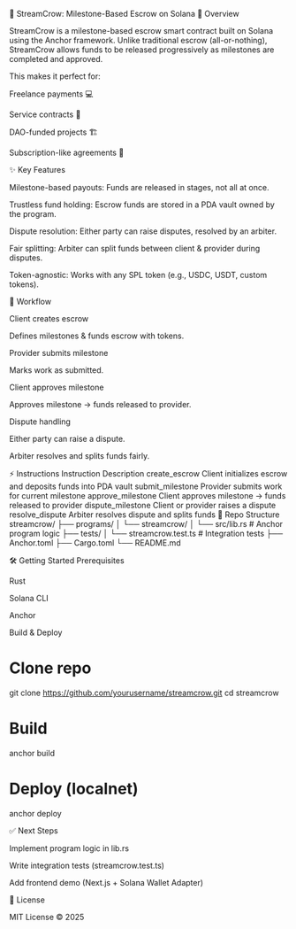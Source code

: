 📜 StreamCrow: Milestone-Based Escrow on Solana
🚀 Overview

StreamCrow is a milestone-based escrow smart contract built on Solana using the Anchor framework.
Unlike traditional escrow (all-or-nothing), StreamCrow allows funds to be released progressively as milestones are completed and approved.

This makes it perfect for:

Freelance payments 💻

Service contracts 📑

DAO-funded projects 🏗️

Subscription-like agreements 🔁

✨ Key Features

Milestone-based payouts: Funds are released in stages, not all at once.

Trustless fund holding: Escrow funds are stored in a PDA vault owned by the program.

Dispute resolution: Either party can raise disputes, resolved by an arbiter.

Fair splitting: Arbiter can split funds between client & provider during disputes.

Token-agnostic: Works with any SPL token (e.g., USDC, USDT, custom tokens).

🧩 Workflow

Client creates escrow

Defines milestones & funds escrow with tokens.

Provider submits milestone

Marks work as submitted.

Client approves milestone

Approves milestone → funds released to provider.

Dispute handling

Either party can raise a dispute.

Arbiter resolves and splits funds fairly.

⚡ Instructions
Instruction	Description
create_escrow	Client initializes escrow and deposits funds into PDA vault
submit_milestone	Provider submits work for current milestone
approve_milestone	Client approves milestone → funds released to provider
dispute_milestone	Client or provider raises a dispute
resolve_dispute	Arbiter resolves dispute and splits funds
📂 Repo Structure
streamcrow/
├── programs/
│   └── streamcrow/
│       └── src/lib.rs        # Anchor program logic
├── tests/
│   └── streamcrow.test.ts    # Integration tests
├── Anchor.toml
├── Cargo.toml
└── README.md

🛠️ Getting Started
Prerequisites

Rust

Solana CLI

Anchor

Build & Deploy
# Clone repo
git clone https://github.com/yourusername/streamcrow.git
cd streamcrow

# Build
anchor build

# Deploy (localnet)
anchor deploy

✅ Next Steps

 Implement program logic in lib.rs

 Write integration tests (streamcrow.test.ts)

 Add frontend demo (Next.js + Solana Wallet Adapter)

📜 License

MIT License © 2025